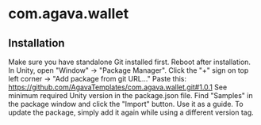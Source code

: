 # com.agava.wallet

## Installation

Make sure you have standalone Git installed first. Reboot after installation.
In Unity, open "Window" -> "Package Manager".
Click the "+" sign on top left corner -> "Add package from git URL..."
Paste this: https://github.com/AgavaTemplates/com.agava.wallet.git#1.0.1
See minimum required Unity version in the package.json file.
Find "Samples" in the package window and click the "Import" button. Use it as a guide.
To update the package, simply add it again while using a different version tag.
